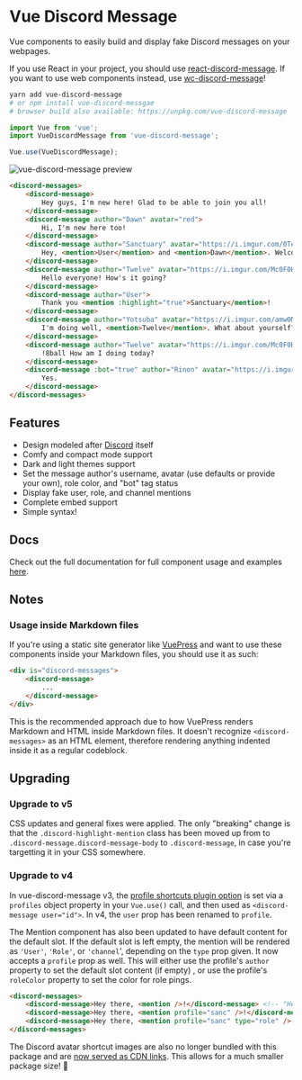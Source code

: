 # Vue Discord Message

Vue components to easily build and display fake Discord messages on your webpages.

If you use React in your project, you should use [react-discord-message](https://github.com/Danktuary/react-discord-message).
If you want to use web components instead, use [wc-discord-message](https://github.com/Danktuary/wc-discord-message)!

```sh
yarn add vue-discord-message
# or npm install vue-discord-messgae
# browser build also available: https://unpkg.com/vue-discord-message
```

```js
import Vue from 'vue';
import VueDiscordMessage from 'vue-discord-message';

Vue.use(VueDiscordMessage);
```

![vue-discord-message preview](https://i.imgur.com/XX0JUdt.png)

```html
<discord-messages>
	<discord-message>
		Hey guys, I'm new here! Glad to be able to join you all!
	</discord-message>
	<discord-message author="Dawn" avatar="red">
		Hi, I'm new here too!
	</discord-message>
	<discord-message author="Sanctuary" avatar="https://i.imgur.com/0TeacfY.png" role-color="#0099ff">
		Hey, <mention>User</mention> and <mention>Dawn</mention>. Welcome to our server!
	</discord-message>
	<discord-message author="Twelve" avatar="https://i.imgur.com/Mc0F0Hf.png" role-color="#15b153">
		Hello everyone! How's it going?
	</discord-message>
	<discord-message author="User">
		Thank you <mention :highlight="true">Sanctuary</mention>!
	</discord-message>
	<discord-message author="Yotsuba" avatar="https://i.imgur.com/amw0MGJ.png">
		I'm doing well, <mention>Twelve</mention>. What about yourself?
	</discord-message>
	<discord-message author="Twelve" avatar="https://i.imgur.com/Mc0F0Hf.png" role-color="#15b153">
		!8ball How am I doing today?
	</discord-message>
	<discord-message :bot="true" author="Rinon" avatar="https://i.imgur.com/axQ9wJl.png" role-color="violet">
		Yes.
	</discord-message>
</discord-messages>
```

## Features

* Design modeled after [Discord](https://discordapp.com/) itself
* Comfy and compact mode support
* Dark and light themes support
* Set the message author's username, avatar (use defaults or provide your own), role color, and "bot" tag status
* Display fake user, role, and channel mentions
* Complete embed support
* Simple syntax!

## Docs

Check out the full documentation for full component usage and examples [here](https://vue-discord-message.netlify.app/).

## Notes

### Usage inside Markdown files

If you're using a static site generator like [VuePress](https://vuepress.vuejs.org/) and want to use these components inside your Markdown files, you should use it as such:

```html
<div is="discord-messages">
	<discord-message>
		...
	</discord-message>
</div>
```

This is the recommended approach due to how VuePress renders Markdown and HTML inside Markdown files. It doesn't recognize `<discord-messages>` as an HTML element, therefore rendering anything indented inside it as a regular codeblock.

## Upgrading

### Upgrade to v5

CSS updates and general fixes were applied. The only "breaking" change is that the `.discord-highlight-mention` class has been moved up from to `.discord-message.discord-message-body` to `.discord-message`, in case you're targetting it in your CSS somewhere.

### Upgrade to v4

In vue-discord-message v3, the [profile shortcuts plugin option](https://vue-discord-message.netlify.app/plugin-options.html#profile-shortcuts) is set via a `profiles` object property in your `Vue.use()` call, and then used as `<discord-message user="id">`. In v4, the `user` prop has been renamed to `profile`.

The Mention component has also been updated to have default content for the default slot. If the default slot is left empty, the mention will be rendered as `'User'`, `'Role'`, or `'channel`', depending on the `type` prop given.
It now accepts a `profile` prop as well. This will either use the profile's `author` property to set the default slot content (if empty) , or use the profile's `roleColor` property to set the color for role pings.


```html
<discord-messages>
	<discord-message>Hey there, <mention />!</discord-message> <!-- "Hey there, @User! -->
	<discord-message>Hey there, <mention profile="sanc" />!</discord-message> <!-- "Hey there, @Sanctuary! -->
	<discord-message>Hey there, <mention profile="sanc" type="role" />!</discord-message> <!-- "Hey there, @Role! (colored ping) -->
</discord-messages>
```

The Discord avatar shortcut images are also no longer bundled with this package and are [now served as CDN links](https://vue-discord-message.netlify.app/plugin-options.html#avatar-shortcuts). This allows for a much smaller package size! 🎉
